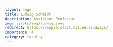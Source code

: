 ```yaml
---
layout: page
title: Ludwig Schmidt
description: Assistant Professor
img: assets/img/ludwig.jpeg
redirect: https://people.csail.mit.edu/ludwigs/
importance: 4
category: faculty
---
```

